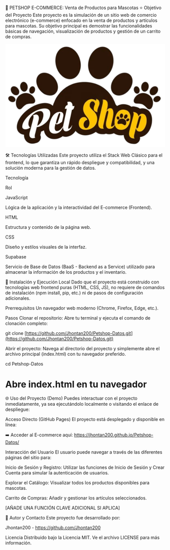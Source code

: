 🛒 PETSHOP E-COMMERCE: Venta de Productos para Mascotas
⭐ Objetivo del Proyecto
Este proyecto es la simulación de un sitio web de comercio electrónico (e-commerce) enfocado en la venta de productos y artículos para mascotas. Su objetivo principal es demostrar las funcionalidades básicas de navegación, visualización de productos y gestión de un carrito de compras.

<p align="center">
<!-- LOGO DEL PROYECTO -->
<img src="imagenes/Logo.png" alt="PetShop Logo">
</p>

🛠️ Tecnologías Utilizadas
Este proyecto utiliza el Stack Web Clásico para el frontend, lo que garantiza un rápido despliegue y compatibilidad, y una solución moderna para la gestión de datos.

Tecnología

Rol

JavaScript

Lógica de la aplicación y la interactividad del E-commerce (Frontend).

HTML

Estructura y contenido de la página web.

CSS

Diseño y estilos visuales de la interfaz.

Supabase

Servicio de Base de Datos (BaaS - Backend as a Service) utilizado para almacenar la información de los productos y el inventario.

🚀 Instalación y Ejecución Local
Dado que el proyecto está construido con tecnologías web frontend puras (HTML, CSS, JS), no requiere de comandos de instalación (npm install, pip, etc.) ni de pasos de configuración adicionales.

Prerrequisitos
Un navegador web moderno (Chrome, Firefox, Edge, etc.).

Pasos
Clonar el repositorio:
Abre tu terminal y ejecuta el comando de clonación completo:

git clone [https://github.com/Jhontan200/Petshop-Datos.git](https://github.com/Jhontan200/Petshop-Datos.git)

Abrir el proyecto:
Navega al directorio del proyecto y simplemente abre el archivo principal (index.html) con tu navegador preferido.

cd Petshop-Datos
# Abre index.html en tu navegador

🌐 Uso del Proyecto (Demo)
Puedes interactuar con el proyecto inmediatamente, ya sea ejecutándolo localmente o visitando el enlace de despliegue:

Acceso Directo (GitHub Pages)
El proyecto está desplegado y disponible en línea:

➡️ Acceder al E-commerce aquí:
https://jhontan200.github.io/Petshop-Datos/

Interacción del Usuario
El usuario puede navegar a través de las diferentes páginas del sitio para:

Inicio de Sesión y Registro: Utilizar las funciones de Inicio de Sesión y Crear Cuenta para simular la autenticación de usuarios.

Explorar el Catálogo: Visualizar todos los productos disponibles para mascotas.

Carrito de Compras: Añadir y gestionar los artículos seleccionados.

[AÑADE UNA FUNCIÓN CLAVE ADICIONAL SI APLICA]

🤝 Autor y Contacto
Este proyecto fue desarrollado por:

Jhontan200 - https://github.com/Jhontan200

Licencia
Distribuido bajo la Licencia MIT. Ve el archivo LICENSE para más información.